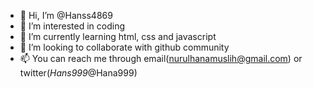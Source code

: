 - 👋 Hi, I’m @Hanss4869
- 👀 I’m interested in coding
- 🌱 I’m currently learning html, css and javascript
- 💞️ I’m looking to collaborate with github community
- 📫 You can reach me through email(nurulhanamuslih@gmail.com) or twitter(_Hans999_@Hana999)

<!---
Hanss4869/Hanss4869 is a ✨ special ✨ repository because its `README.md` (this file) appears on your GitHub profile.
You can click the Preview link to take a look at your changes.
--->

